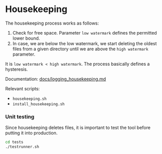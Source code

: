 # Housekeeping

The housekeeping process works as follows:

1. Check for free space. Parameter `low watermark` defines the permitted lower bound.
1. In case, we are below the low watermark, we start deleting the oldest files from a given directory until we are above the `high watermark` parameter.

It is `low watermark < high watermark`. The process basically defines a hysteresis. 

Documentation: [docs/logging_housekeeping.md](../../docs/logging_housekeeping.md)

Relevant scripts:

* `housekeeping.sh`
* `install_housekeeping.sh`

### Unit testing

Since housekeeping deletes files, it is important to test the tool before putting it into production.

```bash
cd tests
./testrunner.sh
```

